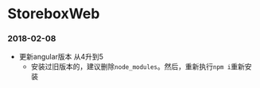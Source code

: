 # StoreboxWeb

### 2018-02-08
- 更新angular版本 从4升到5
    - 安装过旧版本的，建议删除`node_modules`。然后，重新执行`npm i`重新安装
